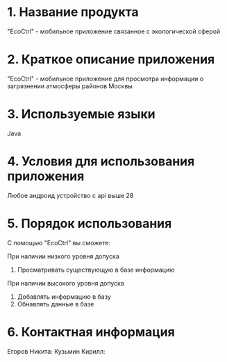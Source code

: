 # 1. Название продукта
"EcoCtrl" - мобильное приложение связанное с экологической сферой

# 2. Краткое описание приложения
"EcoCtrl" - мобильное приложение для просмотра информации о загрязнении атмосферы районов Москвы

# 3. Используемые языки
Java

# 4. Условия для использования приложения
Любое андроид устройство с api выше 28

# 5. Порядок использования
С помощью "EcoCtrl" вы сможете:

При наличии низкого уровня допуска
1) Просматривать существующую в базе информацию

При наличии высокого уровня допуска
1) Добавлять информацию в базу
2) Обнавлять данные в базе

# 6. Контактная информация
Егоров Никита:
Кузьмин Кирилл: 
